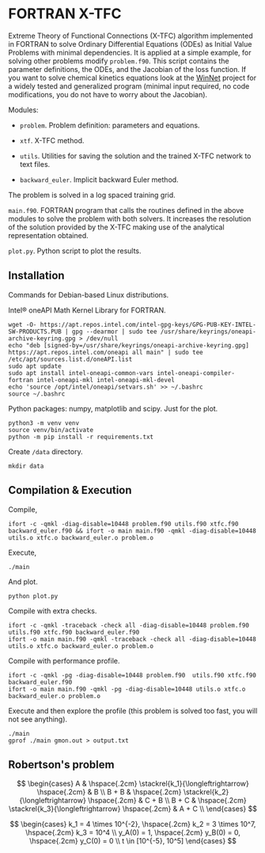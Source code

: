 # FORTRAN X-TFC

Extreme Theory of Functional Connections (X-TFC) algorithm implemented in FORTRAN to solve Ordinary Differential Equations (ODEs) as Initial Value Problems with minimal dependencies. It is applied at a simple example, for solving other problems modify `problem.f90`. This script contains the parameter definitions, the ODEs, and the Jacobian of the loss function. If you want to solve chemical kinetics equations look at the [WinNet](https://github.com/neuralXray/WinNet) project for a widely tested and generalized program (minimal input required, no code modifications, you do not have to worry about the Jacobian).

Modules:

* `problem`. Problem definition: parameters and equations.

* `xtf`. X-TFC method.

* `utils`. Utilities for saving the solution and the trained X-TFC network to text files.

* `backward_euler`. Implicit backward Euler method.

The problem is solved in a log spaced training grid.

`main.f90`. FORTRAN program that calls the routines defined in the above modules to solve the problem with both solvers. It increases the resolution of the solution provided by the X-TFC making use of the analytical representation obtained.

`plot.py`. Python script to plot the results.


## Installation

Commands for Debian-based Linux distributions.

Intel® oneAPI Math Kernel Library for FORTRAN.

```
wget -O- https://apt.repos.intel.com/intel-gpg-keys/GPG-PUB-KEY-INTEL-SW-PRODUCTS.PUB | gpg --dearmor | sudo tee /usr/share/keyrings/oneapi-archive-keyring.gpg > /dev/null
echo "deb [signed-by=/usr/share/keyrings/oneapi-archive-keyring.gpg] https://apt.repos.intel.com/oneapi all main" | sudo tee /etc/apt/sources.list.d/oneAPI.list
sudo apt update
sudo apt install intel-oneapi-common-vars intel-oneapi-compiler-fortran intel-oneapi-mkl intel-oneapi-mkl-devel
echo 'source /opt/intel/oneapi/setvars.sh' >> ~/.bashrc
source ~/.bashrc
```

Python packages: numpy, matplotlib and scipy. Just for the plot.

```
python3 -m venv venv
source venv/bin/activate
python -m pip install -r requirements.txt
```

Create `/data` directory.

`mkdir data`


## Compilation & Execution

Compile,

```
ifort -c -qmkl -diag-disable=10448 problem.f90 utils.f90 xtfc.f90 backward_euler.f90 && ifort -o main main.f90 -qmkl -diag-disable=10448 utils.o xtfc.o backward_euler.o problem.o
```

Execute,

`./main`

And plot.

`python plot.py`

Compile with extra checks.

```
ifort -c -qmkl -traceback -check all -diag-disable=10448 problem.f90  utils.f90 xtfc.f90 backward_euler.f90
ifort -o main main.f90 -qmkl -traceback -check all -diag-disable=10448 utils.o xtfc.o backward_euler.o problem.o
```

Compile with performance profile.

```
ifort -c -qmkl -pg -diag-disable=10448 problem.f90  utils.f90 xtfc.f90 backward_euler.f90
ifort -o main main.f90 -qmkl -pg -diag-disable=10448 utils.o xtfc.o backward_euler.o problem.o
```

Execute and then explore the profile (this problem is solved too fast, you will not see anything).

```
./main
gprof ./main gmon.out > output.txt
```


## Robertson's problem

$$
	\begin{cases}
        A     & \hspace{.2cm} \stackrel{k_1}{\longleftrightarrow} \hspace{.2cm} & B \\
        B + B & \hspace{.2cm} \stackrel{k_2}{\longleftrightarrow} \hspace{.2cm} & C + B \\
        B + C & \hspace{.2cm} \stackrel{k_3}{\longleftrightarrow} \hspace{.2cm} & A + C \\
	\end{cases}
$$

$$
	\begin{cases}
        k_1 = 4 \times 10^{-2}, \hspace{.2cm} k_2 = 3 \times 10^7, \hspace{.2cm} k_3 = 10^4 \\
        y_A(0) = 1, \hspace{.2cm} y_B(0) = 0, \hspace{.2cm} y_C(0) = 0 \\
        t \in [10^{-5}, 10^5]
	\end{cases}
$$

